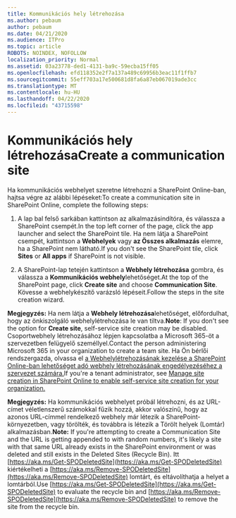```yaml
---
title: Kommunikációs hely létrehozása
ms.author: pebaum
author: pebaum
ms.date: 04/21/2020
ms.audience: ITPro
ms.topic: article
ROBOTS: NOINDEX, NOFOLLOW
localization_priority: Normal
ms.assetid: 03a23778-ded1-4131-ba9c-59ecba15ff05
ms.openlocfilehash: efd118352e2f7a137a489c69956b3eac11f1ffb7
ms.sourcegitcommit: 55eff703a17e500681d8fa6a87eb067019ade3cc
ms.translationtype: MT
ms.contentlocale: hu-HU
ms.lasthandoff: 04/22/2020
ms.locfileid: "43715598"
---
```

# <a name="create-a-communication-site"></a><span data-ttu-id="52831-102">Kommunikációs hely létrehozása</span><span class="sxs-lookup"><span data-stu-id="52831-102">Create a communication site</span></span>

<span data-ttu-id="52831-103">Ha kommunikációs webhelyet szeretne létrehozni a SharePoint Online-ban, hajtsa végre az alábbi lépéseket:</span><span class="sxs-lookup"><span data-stu-id="52831-103">To create a communication site in SharePoint Online, complete the following steps:</span></span> 
  
1. <span data-ttu-id="52831-104">A lap bal felső sarkában kattintson az alkalmazásindítóra, és válassza a SharePoint csempét.</span><span class="sxs-lookup"><span data-stu-id="52831-104">In the top left corner of the page, click the app launcher and select the SharePoint tile.</span></span> <span data-ttu-id="52831-105">Ha nem látja a SharePoint csempét, kattintson a **Webhelyek** vagy **az Összes alkalmazás** elemre, ha a SharePoint nem látható.</span><span class="sxs-lookup"><span data-stu-id="52831-105">If you don't see the SharePoint tile, click **Sites** or **All apps** if SharePoint is not visible.</span></span> 
    
2. <span data-ttu-id="52831-106">A SharePoint-lap tetején kattintson a **Webhely létrehozása** gombra, és válassza a **Kommunikációs webhely**lehetőséget.</span><span class="sxs-lookup"><span data-stu-id="52831-106">At the top of the SharePoint page, click **Create site** and choose **Communication Site**.</span></span> <span data-ttu-id="52831-107">Kövesse a webhelykészítő varázsló lépéseit.</span><span class="sxs-lookup"><span data-stu-id="52831-107">Follow the steps in the site creation wizard.</span></span> 
    
 <span data-ttu-id="52831-108">**Megjegyzés:** Ha nem látja a **Webhely létrehozása**lehetőséget, előfordulhat, hogy az önkiszolgáló webhelylétrehozása le van tiltva.</span><span class="sxs-lookup"><span data-stu-id="52831-108">**Note**: If you don't see the option for **Create site**, self-service site creation may be disabled.</span></span> <span data-ttu-id="52831-109">Csoportwebhely létrehozásához lépjen kapcsolatba a Microsoft 365-öt a szervezetben felügyelő személlyel.</span><span class="sxs-lookup"><span data-stu-id="52831-109">Contact the person administering Microsoft 365 in your organization to create a team site.</span></span> <span data-ttu-id="52831-110">Ha Ön bérlői rendszergazda, olvassa el [a Webhelylétrehozásának kezelése a SharePoint Online-ban lehetőséget adó webhely létrehozásának engedélyezéséhez a szervezet számára.](https://go.microsoft.com/fwlink/?linkid=2018780)</span><span class="sxs-lookup"><span data-stu-id="52831-110">If you're a tenant administrator, see [Manage site creation in SharePoint Online to enable self-service site creation for your organization.](https://go.microsoft.com/fwlink/?linkid=2018780)</span></span>
  
 <span data-ttu-id="52831-111">**Megjegyzés:** Ha kommunikációs webhelyet próbál létrehozni, és az URL-címet véletlenszerű számokkal fűzik hozzá, akkor valószínű, hogy az azonos URL-címmel rendelkező webhely már létezik a SharePoint-környezetben, vagy törölték, és továbbra is létezik a Törölt helyek (Lomtár) alkalmazásban.</span><span class="sxs-lookup"><span data-stu-id="52831-111">**Note:** If you're attempting to create a Communication Site and the URL is getting appended to with random numbers, it's likely a site with that same URL already exists in the SharePoint environment or was deleted and still exists in the Deleted Sites (Recycle Bin).</span></span> <span data-ttu-id="52831-112">Itt [https://aka.ms/Get-SPODeletedSite](https://aka.ms/Get-SPODeletedSite) kiértékelheti a [https://aka.ms/Remove-SPODeletedSite](https://aka.ms/Remove-SPODeletedSite) lomtárt, és eltávolíthatja a helyet a lomtárból.</span><span class="sxs-lookup"><span data-stu-id="52831-112">Use [https://aka.ms/Get-SPODeletedSite](https://aka.ms/Get-SPODeletedSite) to evaluate the recycle bin and [https://aka.ms/Remove-SPODeletedSite](https://aka.ms/Remove-SPODeletedSite) to remove the site from the recycle bin.</span></span> 
  

